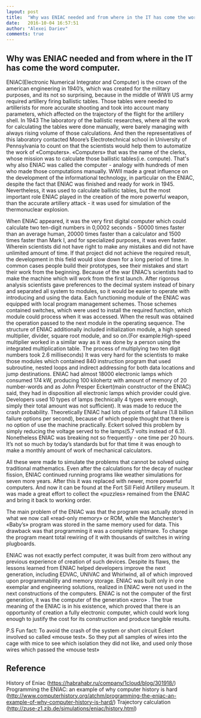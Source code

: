 ```yaml
---
layout: post
title:  "Why was ENIAC needed and from where in the IT has come the word computer"
date:   2016-10-04 16:57:51
author: "Alexei Dariev"
comments: true
---
```



**Why was ENIAC needed and from where in the IT has come the word computer.**
---------------------------------------------------------------------


ENIAC(Electronic Numerical Integrator and Computer) is the crown of the american engineering in 1940’s, which was created for the military purposes, and its not so surprising, because in the middle of WWII US army required artillery firing ballistic tables. Those tables were needed to artillerists for more accurate shooting and took into account many parameters, which affected on the trajectory of the flight for the artillery shell.
In 1943 The laboratory of the ballistic researches, where all the work for calculating the tables were done manually, were barely managing with always rising volume of those calculations. And then the representatives of this laboratory contacted Moore’s Electrotechnical school in University of Pennsylvania to count on that the scientists would help them to automatize the work of «Computers».
«Computers» that was the name of the clerks, whose mission was to calculate those ballistic tables(i.e. compute). That's why also ENIAC was called the computer - analogy with hundreds of men who made those computations manually. WWII made a great influence on the development of the informational technology, in particular on the ENIAC, despite the fact that ENIAC was finished and ready for work in 1945. Nevertheless, it was used to calculate ballistic tables, but the most important role ENIAC played in the creation of the more powerful weapon, than the accurate artillery attack - it was used for simulation of the thermonuclear explosion.

When ENIAC appeared, it was the very first digital computer which could calculate two ten-digit numbers in 0,0002 seconds - 50000 times faster than an average human, 20000 times faster than a calculator and 1500 times faster than Mark I, and for specialized purposes, it was even faster. Wherein scientists did not have right to make any mistakes and did not have unlimited amount of time. If that project did not achieve the required result, the development in this field would slow down for a long period of time. In common cases people build their prototypes, see their mistakes and start their work from the beginning. Because of the war ENIAC’s scientists had to make the machine which will work from the first launch.
After rigorous analysis scientists gave preferences to the decimal system instead of binary and separated all system to modules, so it would be easier to operate with introducing and using the data. Each functioning module of the ENIAC was equipped with local program management schemes. Those schemes contained switches, which were used to install the required function, which module could process when it was accessed. When the result was obtained the operation passed to the next module in the operating sequence. The structure of ENIAC additionally included initialization module, a high speed multiplier, divider, square root module, and so on.(For example:High-speed multiplier worked in a similar way as it was done by a person using the integrated multiplication table. The process of multiplying two ten digit numbers took 2.6 milliseconds)
It was very hard for the scientists to make those modules which contained 840 instruction program that used subroutine, nested loops and indirect addressing for both data locations and jump destinations.
ENIAC had almost 18000 electronic lamps which consumed 174 kW, producing 100 kilohertz with amount of memory of 20 number-words and as John Presper Eckert(main constructor of the ENIAC) said, they had in disposition all electronic lamps which provider could give. Developers used 10 types of lamps (technically 4 types were enough, simply their total amount was not sufficient). It was made to reduce the crash probability. Theoretically ENIAC had lots of points of failure (1.8 billion failure options per second), because of which people thought that there is no option of use the machine practically. Eckert solved this problem by simply reducing the voltage served to the lamps(5.7 volts instead of 6.3). Nonetheless ENIAC was breaking not so frequently - one time per 20 hours. It’s not so much by today’s standards but for that time it was enough to make a monthly amount of work of mechanical calculators.

All these were made to simulate the problems that cannot be solved using traditional mathematics. Even after the calculations for the decay of nuclear fission, ENIAC continued running programs like weather simulations for seven more years. After this it was replaced with newer, more powerful computers. And now it can be found at the Fort Sill Field Artillery museum. It was made a great effort to collect the «puzzles» remained from the ENIAC and bring it back to working order.

The main problem of the ENIAC was that the program was actually stored in what we now call «read-only memory» or ROM, while the Manchester’s «Baby’s» program was stored in the same memory used for data. This drawback was that programming it was a complete nightmare. To change the program meant total rewiring of it with thousands of switches in wiring plugboards. 


ENIAC was not exactly perfect computer, it was built from zero without any previous experience of creation of such devices. Despite its flaws, the lessons learned from ENIAC helped developers improve the next generation, including EDVAC, UNIVAC and Whirlwind, all of which improved upon programmability and memory storage. ENIAC was built only in one exemplar and engineering solutions, realized in ENIAC were not used in the next constructions of the computers. ENIAC is not the computer of the first generation, it was the computer of the generation «zero» . The true meaning of the ENIAC is in his existence, which proved that there is an opportunity of creation a fully electronic computer, which could work long enough to justify the cost for its construction and produce tangible results. 

P.S Fun fact:
To avoid the crash of the system or short circuit Eckert involved so called «mouse test». So they put all samples of wires into the cage with mice to see which isolation they did not like, and used only those wires which passed the «mouse test»

**Reference**
---------------------------------------------------------------------
History of Eniac (https://habrahabr.ru/company/1cloud/blog/301918/)
Programming the ENIAC: an example of why computer history is hard (http://www.computerhistory.org/atchm/programming-the-eniac-an-example-of-why-computer-history-is-hard/)
Trajectory calculation (http://zuse-z1.zib.de/simulations/eniac/history.html)
